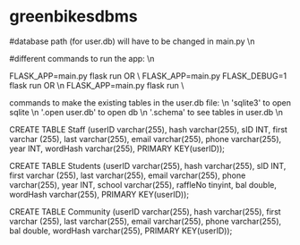# greenbikesdbms

#database path (for user.db) will have to be changed in main.py \n

#different commands to run the app: \n

FLASK_APP=main.py flask run OR \\
FLASK_APP=main.py FLASK_DEBUG=1 flask run OR \n
FLASK_APP=main.py flask run \\


commands to make the existing tables in the user.db file: \n
'sqlite3' to open sqlite  \n
'.open user.db' to open db \n
'.schema' to see tables in user.db \n

CREATE TABLE Staff (userID varchar(255), hash varchar(255), sID INT, first varchar (255), last varchar(255), email varchar(255), phone varchar(255), year INT, wordHash varchar(255), PRIMARY KEY(userID));

CREATE TABLE Students (userID varchar(255), hash varchar(255), sID INT, first varchar (255), last varchar(255), email varchar(255), phone varchar(255), year INT, school varchar(255), raffleNo tinyint, bal double, wordHash varchar(255), PRIMARY KEY(userID));

CREATE TABLE Community (userID varchar(255), hash varchar(255), first varchar (255), last varchar(255), email varchar(255), phone varchar(255), bal double, wordHash varchar(255), PRIMARY KEY(userID));

